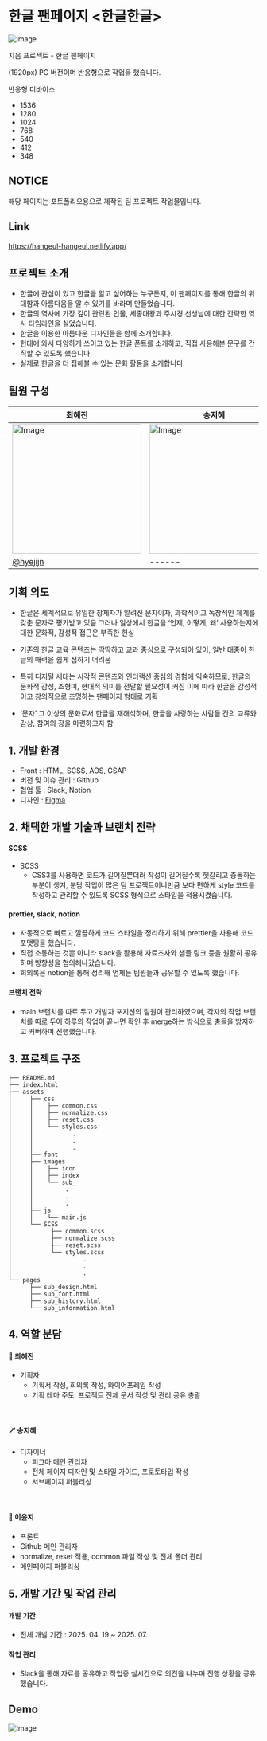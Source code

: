 # 한글 팬페이지 <한글한글>

![Image](https://github.com/user-attachments/assets/c486e8ac-17a0-451b-bd10-28f6e65777d2)

지음 프로젝트 - 한글 팬페이지

(1920px) PC 버전이며 반응형으로 작업을 했습니다.

반응형 디바이스
- 1536
- 1280
- 1024
- 768
- 540
- 412
- 348

## NOTICE

해당 페이지는 포트폴리오용으로 제작된 팀 프로젝트 작업물입니다.

## Link

https://hangeul-hangeul.netlify.app/

## 프로젝트 소개

- 한글에 관심이 있고 한글을 알고 싶어하는 누구든지, 이 팬페이지를 통해 한글의 위대함과 아름다움을 알 수 있기를 바라며 만들었습니다.
- 한글의 역사에 가장 깊이 관련된 인물, 세종대왕과 주시경 선생님에 대한 간략한 역사 타임라인을 실었습니다.
- 한글을 이용한 아름다운 디자인들을 함께 소개합니다.
- 현대에 와서 다양하게 쓰이고 있는 한글 폰트를 소개하고, 직접 사용해본 문구를 간직할 수 있도록 했습니다.
- 실제로 한글을 더 접해볼 수 있는 문화 활동을 소개합니다.

## 팀원 구성

|최혜진|송지혜|이윤지
|------|-----|------|
|<img width="260" height="260" alt="Image" src="https://github.com/user-attachments/assets/719da7e1-6703-4c6b-855d-4d8832276aa1" />|<img width="260" height="260" alt="Image" src="https://github.com/user-attachments/assets/42da5097-78fb-4868-88fe-dcb28113bda8" />|<img width="260" height="260" alt="Image" src="https://github.com/user-attachments/assets/7bedb3e9-35e4-488d-861a-aeb335af608f" />|
|[@hyejijn](https://github.com/hyejijn)|------|[@Ariel0210](https://github.com/Ariel0210-lee)|

## 기획 의도

- 한글은 세계적으로 유일한 창제자가 알려진 문자이자, 과학적이고 독창적인 체계를 갖춘 문자로 평가받고 있음 그러나 일상에서 한글을 ‘언제, 어떻게, 왜’ 사용하는지에 대한 문화적, 감성적 접근은 부족한 현실

- 기존의 한글 교육 콘텐츠는 딱딱하고 교과 중심으로 구성되어 있어, 일반 대중이 한글의 매력을 쉽게 접하기 어려움

- 특히 디지털 세대는 시각적 콘텐츠와 인터랙션 중심의 경험에 익숙하므로, 한글의 문화적 감성, 조형미, 현대적 의미를 전달할 필요성이 커짐 이에 따라 한글을 감성적이고 창의적으로 조명하는 팬페이지 형태로 기획

- ‘문자’ 그 이상의 문화로서 한글을 재해석하며, 한글을 사랑하는 사람들 간의 교류와 감상, 참여의 장을 마련하고자 함

## 1. 개발 환경

- Front : HTML, SCSS, AOS, GSAP
- 버전 및 이슈 관리 : Github
- 협업 툴 : Slack, Notion
- 디자인 : [Figma](https://www.figma.com/design/FKQNVVoFHDHojyaaEYyiuz/%ED%95%9C%EA%B8%80%ED%95%9C%EA%B8%80?node-id=0-1&t=BtTIrbHdOGbEDtit-1)

## 2. 채택한 개발 기술과 브랜치 전략

#### SCSS
- SCSS
  - CSS3를 사용하면 코드가 길어질뿐더러 작성이 길어질수록 헷갈리고 충돌하는 부분이 생겨, 분담 작업이 많은 팀 프로젝트이니만큼 보다 편하게 style 코드를 작성하고 관리할 수 있도록 SCSS 형식으로 스타일을 적용시켰습니다.

#### prettier, slack, notion
- 자동적으로 빠르고 깔끔하게 코드 스타일을 정리하기 위해 prettier을 사용해 코드 포맷팅을 했습니다.
- 직접 소통하는 것뿐 아니라 slack을 활용해 자료조사와 샘플 링크 등을 원활히 공유하며 방향성을 협의해나갔습니다.
- 회의록은 notion을 통해 정리해 언제든 팀원들과 공유할 수 있도록 했습니다.

#### 브랜치 전략
- main 브랜치를 따로 두고 개발자 포지션의 팀원이 관리하였으며, 각자의 작업 브랜치를 따로 두어 하루의 작업이 끝나면 확인 후 merge하는 방식으로 충돌을 방지하고 커버하며 진행했습니다.

## 3. 프로젝트 구조

```plaintext
├── README.md
├── index.html
├── assets
│     ├── css
│     │    ├── common.css
│     │    ├── normalize.css
│     │    ├── reset.css
│     │    └── styles.css
│     │           .
│     │           .
│     │           .
│     ├── font
│     ├── images
│     │    ├── icon
│     │    ├── index
│     │    └── sub_
│     │         .
│     │         .
│     │         .
│     ├── js
│     │    └── main.js
│     └── SCSS
│           ├── common.scss
│           ├── normalize.scss
│           ├── reset.scss
│           └── styles.scss
│                    .
│                    .
│                    .
└── pages
      ├── sub_design.html
      ├── sub_font.html
      ├── sub_history.html
      └── sub_information.html
```

## 4. 역할 분담

#### 🧸 최혜진
- 기획자
  - 기획서 작성, 회의록 작성, 와이어프레임 작성
  - 기획 테마 주도, 프로젝트 전체 문서 작성 및 관리 공유 총괄
<br>

####  🪄 송지혜
- 디자이너
  - 피그마 메인 관리자
  - 전체 페이지 디자인 및 스타일 가이드, 프로토타입 작성 
  - 서브페이지 퍼블리싱
<br>

#### 🎀 이윤지
- 프론트
 - Github 메인 관리자
 - normalize, reset 적용, common 파일 작성 및 전체 폴더 관리
 - 메인페이지 퍼블리싱

## 5. 개발 기간 및 작업 관리
#### 개발 기간
- 전체 개발 기간 : 2025. 04. 19 ~ 2025. 07.

#### 작업 관리
- Slack을 통해 자료를 공유하고 작업중 실시간으로 의견을 나누며 진행 상황을 공유했습니다.

## Demo

![Image](https://github.com/user-attachments/assets/817c6a4b-4436-43be-8c22-94e80130de2c)

